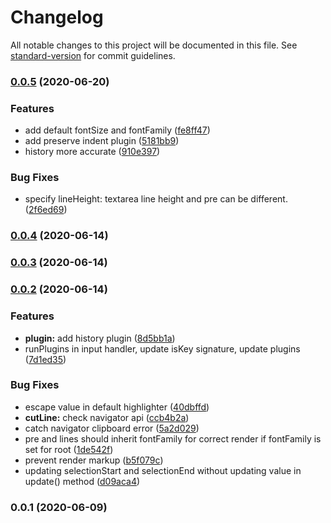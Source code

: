 # Changelog

All notable changes to this project will be documented in this file. See [standard-version](https://github.com/conventional-changelog/standard-version) for commit guidelines.

### [0.0.5](https://github.com/petersolopov/yace/compare/v0.0.4...v0.0.5) (2020-06-20)


### Features

* add default fontSize and fontFamily ([fe8ff47](https://github.com/petersolopov/yace/commit/fe8ff47dc8e1309b7401e79088163ddc07994e4a))
* add preserve indent plugin ([5181bb9](https://github.com/petersolopov/yace/commit/5181bb97f6f51d2216868b8ddda7a27565cd90e2))
* history more accurate ([910e397](https://github.com/petersolopov/yace/commit/910e397af2b7dfa8fa561ae1dffe0ed96adf9938))


### Bug Fixes

* specify lineHeight: textarea line height and pre can be different. ([2f6ed69](https://github.com/petersolopov/yace/commit/2f6ed69decce3adb66334235ec742ff6509521a4))

### [0.0.4](https://github.com/petersolopov/yace/compare/v0.0.3...v0.0.4) (2020-06-14)

### [0.0.3](https://github.com/petersolopov/yace/compare/v0.0.2...v0.0.3) (2020-06-14)

### [0.0.2](https://github.com/petersolopov/yace/compare/v0.0.1...v0.0.2) (2020-06-14)


### Features

* **plugin:** add history plugin ([8d5bb1a](https://github.com/petersolopov/yace/commit/8d5bb1a65cb2ca1473d8cb15021f3e244164a654))
* runPlugins in input handler, update isKey signature, update plugins ([7d1ed35](https://github.com/petersolopov/yace/commit/7d1ed35f9f1fe41b9dd2da3eec768af778fcb988))


### Bug Fixes

* escape value in default highlighter ([40dbffd](https://github.com/petersolopov/yace/commit/40dbffda90fb3eb5efc0c389b25eabd19d9992ac))
* **cutLine:** check navigator api ([ccb4b2a](https://github.com/petersolopov/yace/commit/ccb4b2a76b609122573342769f0e8817fbafb346))
* catch navigator clipboard error ([5a2d029](https://github.com/petersolopov/yace/commit/5a2d029edca83b9f5e8dbaed9632a304a1dd8e27))
* pre and lines should inherit fontFamily for correct render if fontFamily is set for root ([1de542f](https://github.com/petersolopov/yace/commit/1de542ff0b1e932805283baac4987c5fe4de56f4))
* prevent render markup ([b5f079c](https://github.com/petersolopov/yace/commit/b5f079c6063fc8eec7e729dbd706a931fb3d18ef))
* updating selectionStart and selectionEnd without updating value in update() method ([d09aca4](https://github.com/petersolopov/yace/commit/d09aca491ea4096df3eb1af87b15d9899901af49))

### 0.0.1 (2020-06-09)
